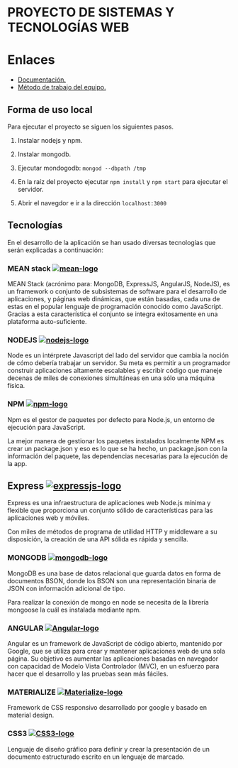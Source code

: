 # PROYECTO DE SISTEMAS Y TECNOLOGÍAS WEB

# Enlaces

* [Documentación.](https://javiergonher.github.io/stw-project/)
* [Método de trabajo del equipo.](/método-de-trabajo.md)

## Forma de uso local

Para ejecutar el proyecto se siguen los siguientes pasos.

1. Instalar nodejs y npm.

2. Instalar mongodb.

3. Ejecutar mondogodb: `mongod --dbpath /tmp`

4. En la raíz del proyecto ejecutar `npm install` y `npm start` para ejecutar el servidor.

5. Abrir el navegdor e ir a la dirección `localhost:3000`

## Tecnologías

En el desarrollo de la aplicación se han usado diversas tecnologías que serán explicadas a continuación:

### MEAN stack [![mean-logo](https://static.wixstatic.com/media/a6718f_8964b2bc8c7e4de7a5a0eb6a7ef28a55~mv2.png/v1/fill/w_109,h_128,al_c,usm_0.66_1.00_0.01/a6718f_8964b2bc8c7e4de7a5a0eb6a7ef28a55~mv2.png)](http://mean.io/)
MEAN Stack (acrónimo para: MongoDB, ExpressJS, AngularJS, NodeJS), es un framework o conjunto de subsistemas de software para el desarrollo de aplicaciones, y páginas web dinámicas, que están basadas, cada una de estas en el popular lenguaje de programación conocido como JavaScript. Gracias a esta característica el conjunto se integra exitosamente en una plataforma auto-suficiente.

### NODEJS [![nodejs-logo](http://cdn.codesamplez.com/wp-content/uploads/2015/02/nodejs-tips-tricks-120x120.png)](https://nodejs.org/en/)

Node es un intérprete Javascript del lado del servidor que cambia la noción de cómo debería trabajar un servidor. Su meta es permitir a un programador construir aplicaciones altamente escalables y escribir código que maneje decenas de miles de conexiones simultáneas en una sólo una máquina física.

### NPM [![npm-logo](https://goodbits-production.s3.amazonaws.com/uploads/link/thumbnail/3114590/npm-logo.png)](https://www.npmjs.com/)

Npm es el gestor de paquetes por defecto para Node.js, un entorno de ejecución para JavaScript.

La mejor manera de gestionar los paquetes instalados localmente NPM es crear un package.json y eso es lo que se ha hecho, un package.json con la información del paquete, las dependencias necesarias para la ejecución de la app.

## Express [![expressjs-logo](http://isteer.com/wp-content/uploads/2017/09/A-9-150x83.png)](http://expressjs.com/es/)

Express es una infraestructura de aplicaciones web Node.js mínima y flexible que proporciona un conjunto sólido de características para las aplicaciones web y móviles. 

Con miles de métodos de programa de utilidad HTTP y middleware a su disposición, la creación de una API sólida es rápida y sencilla. 

### MONGODB [![mongodb-logo](https://www.aadhya-analytics.com/wp-content/uploads/2015/07/mongodb_slide.png)](https://www.mongodb.com/es) 

MongoDB es una base de datos relacional que guarda datos en forma de documentos BSON, donde los BSON son una representación binaria de JSON con información adicional de tipo. 

Para realizar la conexión de mongo en node se necesita de la librería mongoose la cuál es instalada mediante npm.

### ANGULAR [![Angular-logo](https://web-peppers.com/wp-content/uploads/2017/01/mq1-150x150.png)](https://angular.io/)

Angular es un framework de JavaScript de código abierto, mantenido por Google, que se utiliza para crear y mantener aplicaciones web de una sola página. Su objetivo es aumentar las aplicaciones basadas en navegador con capacidad de Modelo Vista Controlador (MVC), en un esfuerzo para hacer que el desarrollo y las pruebas sean más fáciles.

### MATERIALIZE [![Materialize-logo](https://codigofacilito.com/system/courses/white_avatars/000/000/076/thumb/materialize.png?1461776253)](http://materializecss.com/)

Framework de CSS responsivo desarrollado por google y basado en material design.

### CSS3 [![CSS3-logo](http://mikacarbonneau.com/img/css.png)]()

Lenguaje de diseño gráfico para definir y crear la presentación de un documento estructurado escrito en un lenguaje de marcado.